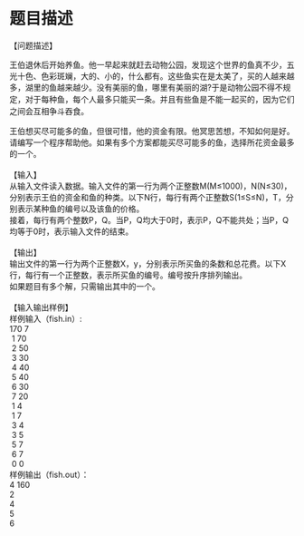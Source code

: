 # 题目描述


<div>
【问题描述】
</div>
<p>
王伯退休后开始养鱼。他一早起来就赶去动物公园，发现这个世界的鱼真不少，五光十色、色彩斑斓，大的、小的，什么都有。这些鱼实在是太美了，买的人越来越多，湖里的鱼越来<span style="line-height:1.5;">越少。没有美丽的鱼，哪里有美丽的湖?于是动物公园不得不规定，对于每种鱼，每个人最多只能买一条。并且有些鱼是不能一起买的，因为它们之间会互相争斗吞食。</span> 
</p>
<div>
王伯想买尽可能多的鱼，但很可惜，他的资金有限。他冥思苦想，不知如何是好。请编写一个程序帮助他。如果有多个方案都能买尽可能多的鱼，选择所花资金最多的一个。
</div>
<div>
 
</div>
<div>
【输入】
</div>
<div>
从输入文件读入数据。输入文件的第一行为两个正整数M(M≤1000)，N(N≤30)，分别表示王伯的资金和鱼的种类。以下N行，每行有两个正整数S(1≤S≤N)，T，分别表示某种鱼的编号以及该鱼的价格。
</div>
<div>
接着，每行有两个整数P，Q。当P，Q均大于0时，表示P，Q不能共处；当P，Q均等于0时，表示输入文件的结束。
</div>
<div>
 
</div>
<div>
【输出】
</div>
<div>
输出文件的第一行为两个正整数X，y，分别表示所买鱼的条数和总花费。以下X行，每行有一个正整数，表示所买鱼的编号。编号按升序排列输出。
</div>
<div>
如果题目有多个解，只需输出其中的一个。
</div>
<div>
 
</div>
<div>
【输入输出样例】
</div>
<div>
样例输入（<span>fish.in</span>）:
</div>
<div>
170 7
</div>
<div>
 1 70
</div>
<div>
 2 50
</div>
<div>
 3 30
</div>
<div>
 4 40
</div>
<div>
 5 40
</div>
<div>
 6 30
</div>
<div>
 7 20
</div>
<div>
 1 4
</div>
<div>
 1 7
</div>
<div>
 3 4
</div>
<div>
 3 5
</div>
<div>
 5 7
</div>
<div>
 6 7
</div>
<div>
 0 0
</div>
<div>
样例输出（<span>fish.out</span>）：
</div>
<div>
4 160
</div>
<div>
2
</div>
<div>
4
</div>
<div>
5
</div>
<div>
6
</div>
